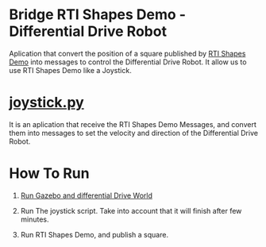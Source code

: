 # Bridge RTI Shapes Demo - Differential Drive Robot 

Aplication that convert the position of a square published by [RTI Shapes Demo](https://www.rti.com/gettingstarted/shapes-demo) into messages to control the Differential Drive Robot. It allow us to use RTI Shapes Demo like a Joystick.


# [joystick.py](https://github.com/lobolanja/RTIConnectorAndGazebo/blob/master/python/DiffDriveJoystick/joystick.py) 
It is an aplication that receive the RTI Shapes Demo Messages, and convert them into messages to set the velocity and direction of the Differential Drive Robot.

# How To Run
1. [Run Gazebo and differential Drive World](https://github.com/rticommunity/gazebo-dds-plugins/blob/master/src/diff_drive/README.md)

2. Run The joystick script. Take into account that it will finish after few minutes.

3. Run RTI Shapes Demo, and publish a square.



